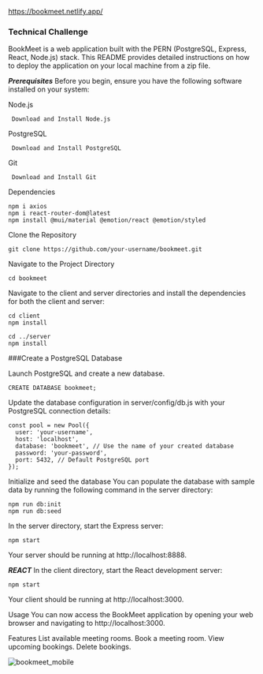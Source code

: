 https://bookmeet.netlify.app/

### Technical Challenge
BookMeet is a web application built with the PERN (PostgreSQL, Express, React, Node.js) stack. This README provides detailed instructions on how to deploy the application on your local machine from a zip file.

***Prerequisites***
Before you begin, ensure you have the following software installed on your system:

Node.js
```
 Download and Install Node.js
```
PostgreSQL
```
 Download and Install PostgreSQL
```
Git
```
 Download and Install Git
```
Dependencies
```
npm i axios
npm i react-router-dom@latest
npm install @mui/material @emotion/react @emotion/styled
```

Clone the Repository
```
git clone https://github.com/your-username/bookmeet.git
```
Navigate to the Project Directory

```
cd bookmeet
```
Navigate to the client and server directories and install the dependencies for both the client and server:
```
cd client
npm install
```
```
cd ../server
npm install
```

###Create a PostgreSQL Database

Launch PostgreSQL and create a new database.
```
CREATE DATABASE bookmeet;
```
Update the database configuration in server/config/db.js with your PostgreSQL connection details:
```
const pool = new Pool({
  user: 'your-username',
  host: 'localhost',
  database: 'bookmeet', // Use the name of your created database
  password: 'your-password',
  port: 5432, // Default PostgreSQL port
});
```
Initialize and seed the database
You can populate the database with sample data by running the following command in the server directory:

```
npm run db:init
npm run db:seed
```
In the server directory, start the Express server:
```
npm start
```
Your server should be running at http://localhost:8888.

***REACT***
In the client directory, start the React development server:
```
npm start
```
Your client should be running at http://localhost:3000.

Usage
You can now access the BookMeet application by opening your web browser and navigating to http://localhost:3000.

Features
List available meeting rooms.
Book a meeting room.
View upcoming bookings.
Delete bookings.


![bookmeet_mobile](https://github.com/r0nn13g/Meeting-app-take-home-challenge/assets/86433181/2697420c-2db7-4b41-815e-dfb3acb909a5)

